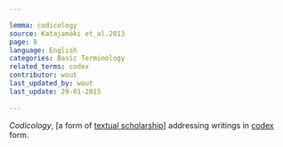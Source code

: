 ```yaml
---

lemma: codicology
source: Katajamäki et_al.2013
page: 8 
language: English
categories: Basic Terminology
related_terms: codex
contributor: wout
last_updated_by: wout
last_update: 29-01-2015
        
---
```


_Codicology_, [a form of [textual scholarship](textualScholarship.html)] addressing writings in [codex](codex.html) form.


